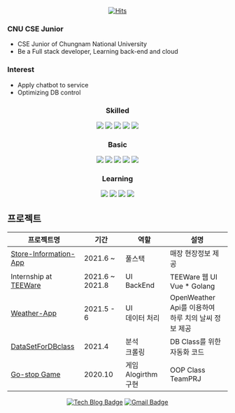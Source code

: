 

<div align=center>
  
[![Hits](https://hits.seeyoufarm.com/api/count/incr/badge.svg?url=https%3A%2F%2Fgithub.com%2F201702083&count_bg=%2379C83D&title_bg=%23555555&icon=&icon_color=%23E7E7E7&title=hits&edge_flat=false)](https://hits.seeyoufarm.com)
</div>

### CNU CSE Junior
- CSE Junior of Chungnam National University
- Be a Full stack developer, Learning back-end and cloud

### Interest
- Apply chatbot to service
- Optimizing DB control


 
<div align=center>
  <h3> Skilled </h3>
  
  <img src="https://img.shields.io/badge/JAVA-007396?style=flat-square&logo=java&logoColor=white"> <img src="https://img.shields.io/badge/Python-3766AB?style=flat-square&logo=Python&logoColor=blue"/> <img src="https://img.shields.io/badge/oracle-F80000?style=flat-square&logo=oracle&logoColor=white"> <img src="https://img.shields.io/badge/javascript-F7DF1E?style=flat-square&logo=javascript&logoColor=blue"> <img src="https://img.shields.io/badge/html-E34F26?style=flat-square&logo=html5&logoColor=white"/> 
  
  <h3> Basic </h3>
  
  <img src="https://img.shields.io/badge/MongoDB-47A248?style=flat-square&logo=MongoDB&logoColor=black"/> <img src="https://img.shields.io/badge/Go-00ADD8?style=flat-square&logo=Go&logoColor=green"/> <img src="https://img.shields.io/badge/Amazon AWS-FFFFFF?style=flat-square&logo=Amazon%20AWS&logoColor=blue"/> <img src="https://img.shields.io/badge/c++-00599C?style=flat-square&logo=c%2B%2B&logoColor=white"/> <img src="https://img.shields.io/badge/react-61DAFB?style=flat-square&logo=react&logoColor=black"/> 
  
  <h3> Learning </h3>
  
  <img src="https://img.shields.io/badge/Android-3DDC84?style=flat-square&logo=Android&logoColor=green"/> <img src="https://img.shields.io/badge/Spring-6DB33F?style=flat-square&logo=Spring&logoColor=green"/> <img src="https://img.shields.io/badge/vue.js-4FC08D?style=flat&logo=vue.js&logoColor=white"> <img src="https://img.shields.io/badge/css-1572B6?style=flat-square&logo=css3&logoColor=blue"/> 


 


</div>

## 프로젝트

| 프로젝트명 	| 기간 	|  역할 	| 설명 	|
|-----------------------------------------|-------------|----------------------------|---------------------------------------------------	|
| [Store-Information-App](https://github.com/201702083/ZzikKong)	| 2021.6 ~ 	|  풀스택 	| 매장 현장정보 제공    	|
| Internship at [TEEWare](https://teeware.kr/)	| 2021.6 ~ 2021.8	|  UI<br>BackEnd 	| TEEWare 웹 UI  <br> Vue * Golang   	|
| [Weather-App](https://github.com/201702083/RN-WeatherApp) 	| 2021.5 - 6 	|  UI<br>데이터 처리 	| OpenWeather Api를 이용하여<br> 하루 치의 날씨 정보 제공	|
| [DataSetForDBclass](https://github.com/201702083/WebCrowling) 	| 2021.4 	| 분석<br>크롤링 	| DB Class를 위한 자동화 코드 <br>  	|
| [Go-stop Game](https://github.com/201702083/Gostop_TeamPrjt) | 2020.10 | 게임 Alogirthm 구현<br> | OOP Class TeamPRJ<br>    |


<div align=center>
  
  [![Tech Blog Badge](http://img.shields.io/badge/-Tech%20blog-black?style=flat-square&logo=tistory&link=https://coderhs.tistory.com/)](https://coderhs.tistory.com/)
  [![Gmail Badge](https://img.shields.io/badge/Gmail-d14836?style=flat-square&logo=Gmail&logoColor=white&link=mailto:chs29359685@gmail.com)](mailto:chs29359685@gmail.com)

</div>
